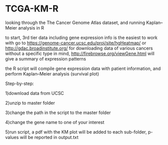 # TCGA-KM-R
looking through the The Cancer Genome Atlas dataset, and running Kaplan–Meier analysis in R

to start, 3rd tier data including gene expression info is the easiest to work with
go to https://genome-cancer.ucsc.edu/proj/site/hgHeatmap/ or http://gdac.broadinstitute.org/ for downloading data of various cancers
without a specific type in mind, http://firebrowse.org/viewGene.html will give a summary of expression patterns

the R script will compile gene expression data with patient information, and perform Kaplan–Meier analysis (survival plot)

Step-by-step:

1)download data from UCSC

2)unzip to master folder

3)change the path in the script to the master folder

4)change the gene name to one of your interest

5)run script, a pdf with the KM plot will be added to each sub-folder, p-values will be reported in output.txt
